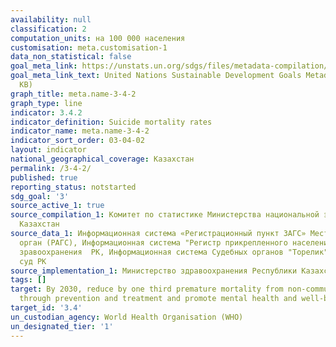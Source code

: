 ```yaml
---
availability: null
classification: 2
computation_units: на 100 000 населения
customisation: meta.customisation-1
data_non_statistical: false
goal_meta_link: https://unstats.un.org/sdgs/files/metadata-compilation/Metadata-Goal-3.pdf
goal_meta_link_text: United Nations Sustainable Development Goals Metadata (PDF 65.1
  KB)
graph_title: meta.name-3-4-2
graph_type: line
indicator: 3.4.2
indicator_definition: Suicide mortality rates
indicator_name: meta.name-3-4-2
indicator_sort_order: 03-04-02
layout: indicator
national_geographical_coverage: Казахстан
permalink: /3-4-2/
published: true
reporting_status: notstarted
sdg_goal: '3'
source_active_1: true
source_compilation_1: Комитет по статистике Министерства национальной экономики Республики
  Казахстан
source_data_1: Информационная система «Регистрационный пункт ЗАГС» Местный исполнительный
  орган (РАГС), Информационная система "Регистр прикрепленного населения" Министерство
  зравоохранения  РК, Информационная система Судебных органов "Торелик" Верховный
  суд РК
source_implementation_1: Министерство здравоохранения Республики Казахстан
tags: []
target: By 2030, reduce by one third premature mortality from non-communicable diseases
  through prevention and treatment and promote mental health and well-being
target_id: '3.4'
un_custodian_agency: World Health Organisation (WHO)
un_designated_tier: '1'
---
```

